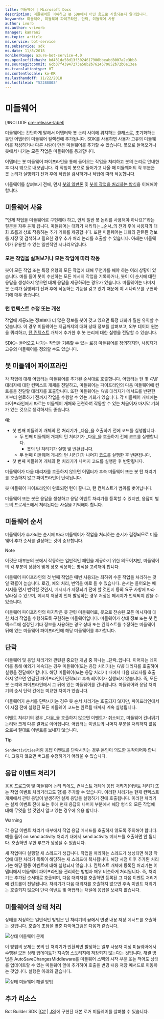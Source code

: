 ```yaml
---
title: 미들웨어 | Microsoft Docs
description: 미들웨어를 이해하고 봇 SDK에서 어떤 용도로 사용되는지 알아봅니다.
keywords: 미들웨어, 미들웨어 파이프라인, 단락, 미들웨어 사용
author: ivorb
ms.author: v-ivorb
manager: kamrani
ms.topic: article
ms.service: bot-service
ms.subservice: sdk
ms.date: 11/8/2018
monikerRange: azure-bot-service-4.0
ms.openlocfilehash: bd431da58d13f3024617900bbeabd8007a2e3bb8
ms.sourcegitcommit: 6cb37f43947273a58b2b7624579852b72b0e13ea
ms.translationtype: HT
ms.contentlocale: ko-KR
ms.lasthandoff: 11/22/2018
ms.locfileid: "52288803"
---
```

# <a name="middleware"></a>미들웨어

[!INCLUDE [pre-release-label](../includes/pre-release-label.md)]

미들웨어는 간단하게 말해서 어댑터와 봇 논리 사이에 위치하는 클래스로, 초기화하는 동안 어댑터의 미들웨어 컬렉션에 추가됩니다. SDK를 사용하면 사용자 고유의 미들웨어를 작성하거나 다른 사람이 만든 미들웨어를 추가할 수 있습니다. 봇으로 들어오거나 봇에서 나가는 모든 작업은 미들웨어를 통과합니다.

어댑터는 봇 미들웨어 파이프라인을 통해 들어오는 작업을 처리하고 봇의 논리로 안내한 후 다시 밖으로 내보냅니다. 각 작업이 봇으로 들어가고 나올 때 미들웨어의 각 부분은 봇 논리가 실행되기 전과 후에 작업을 검사하거나 작업에 따라 작동합니다.

미들웨어를 살펴보기 전에, 먼저 [봇의 일반론](~/v4sdk/bot-builder-basics.md) 및 [봇이 작업을 처리하는 방식](~/v4sdk/bot-builder-basics.md#the-activity-processing-stack)을 이해해야 합니다.

## <a name="uses-for-middleware"></a>미들웨어 사용
"언제 작업을 미들웨어로 구현해야 하고, 언제 일반 봇 논리를 사용해야 하나요?"라는 질문을 자주 듣게 됩니다. 미들웨어는 대화가 처리되는 _순서_의 전과 후에 사용자의 대화 흐름과 상호 작용하는 추가 기회를 제공합니다. 또한 미들웨어는 대화와 관련된 정보를 저장 및 검색하고 필요한 경우 추가 처리 논리를 호출할 수 있습니다. 아래는 미들웨어가 유용할 수 있는 일반적인 시나리오입니다.

### <a name="looking-at-or-acting-on-every-activity"></a>모든 작업을 살펴보거나 모든 작업에 따라 작동
봇이 모든 작업 또는 특정 유형의 모든 작업에 대해 무언가를 해야 하는 여러 상황이 있습니다. 예를 들어 봇이 수신하는 모든 메시지 작업을 기록하거나, 봇이 이 순서에 대한 응답을 생성하지 않으면 대체 응답을 제공하려는 경우가 있습니다. 미들웨어는 나머지 봇 논리가 실행되기 전과 후에 작동하는 기능을 갖고 있기 때문에 이 시나리오를 구현하기에 매우 좋습니다.

### <a name="modifying-or-enhancing-the-turn-context"></a>턴 컨텍스트 수정 또는 개선
작업에 제공되는 정보보다 더 많은 정보를 봇이 갖고 있으면 특정 대화가 훨씬 유익할 수 있습니다. 이 경우 미들웨어는 지금까지의 대화 상태 정보를 살펴보고, 외부 데이터 원본을 쿼리하고, [턴 컨텍스트](~/v4sdk/bot-builder-basics.md#defining-a-turn) 개체에 추가한 후 봇 논리에 대한 실행을 전달할 수 있습니다. 

SDK는 들어오고 나가는 작업을 기록할 수 있는 로깅 미들웨어를 정의하지만, 사용자가 고유의 미들웨어를 정의할 수도 있습니다.

## <a name="the-bot-middleware-pipeline"></a>봇 미들웨어 파이프라인
각 작업에 대해 어댑터는 미들웨어를 추가된 순서대로 호출합니다. 어댑터는 턴 및 _다음_ 대리자에 대한 컨텍스트 개체를 전달하고, 미들웨어는 파이프라인의 다음 미들웨어에 컨트롤을 전달할 대리자를 호출합니다. 또한 미들웨어는 _다음_ 대리자가 메서드를 반환한 후부터 완료하기 전까지 작업을 수행할 수 있는 기회가 있습니다. 각 미들웨어 개체에는 파이프라인에서 따르는 미들웨어 개체와 관련하여 작동할 수 있는 처음이자 마지막 기회가 있는 것으로 생각하셔도 좋습니다.

예: 

- 첫 번째 미들웨어 개체의 턴 처리기가 _다음_을 호출하기 전에 코드를 실행합니다.
  - 두 번째 미들웨어 개체의 턴 처리기가 _다음_을 호출하기 전에 코드를 실행합니다.
    - 봇의 턴 처리기가 실행 및 반환됩니다.
  - 두 번째 미들웨어 개체의 턴 처리기가 나머지 코드를 실행한 후 반환됩니다.
- 첫 번째 미들웨어 개체의 턴 처리기가 나머지 코드를 실행한 후 반환됩니다.

미들웨어가 다음 대리자를 호출하지 않으면 어댑터가 후속 미들웨어 또는 봇 턴 처리기를 호출하지 않고 파이프라인이 단락됩니다.

봇 미들웨어 파이프라인이 완료되면 턴이 끝나고, 턴 컨텍스트가 범위를 벗어납니다.

미들웨어 또는 봇은 응답을 생성하고 응답 이벤트 처리기를 등록할 수 있지만, 응답이 별도의 프로세스에서 처리된다는 사실을 기억해야 합니다.

## <a name="order-of-middleware"></a>미들웨어 순서
미들웨어가 추가되는 순서에 따라 미들웨어가 작업을 처리하는 순서가 결정되므로 미들웨어 추가 순서를 결정하는 것이 중요합니다.

> [!NOTE]
> 이것은 대부분의 봇에서 작동하는 일반적인 패턴을 제공하기 위한 의도이지만, 미들웨어의 각 부분이 상황에 맞게 상호 작용하는 방식을 고려해야 합니다.

미들웨어 파이프라인의 첫 번째 작업은 매번 사용되는 최하위 수준 작업을 처리하는 것일 확률이 높습니다. 로깅, 예외 처리, 변역을 예로 들 수 있습니다. 순서는 들어오는 메시지를 먼저 번역할 것인지, 메시지가 저장되기 전에 할 것인지 등의 요구 사항에 따라 달라질 수 있으며, 메시지 저장이 먼저 발생하는 경우 저장된 메시지가 번역되지 않을 수 있습니다.

미들웨어 파이프라인의 마지막은 봇 관련 미들웨어로, 봇으로 전송된 모든 메시지에 대한 처리 작업을 수행하도록 구현하는 미들웨어입니다. 미들웨어가 상태 정보 또는 봇 컨텍스트에 설정된 기타 정보를 사용하는 경우 상태 또는 컨텍스트를 수정하는 미들웨어 뒤에 있는 미들웨어 파이프라인에 해당 미들웨어를 추가합니다.

## <a name="short-circuiting"></a>단락
미들웨어 및 응답 처리기와 관련된 중요한 개념 중 하나는 _단락_입니다. 이어지는 레이어를 통해 예외가 계속되는 경우 미들웨어(또는 응답 처리기)는 _다음_ 대리자를 호출하여 실행을 전달해야 합니다.  해당 미들웨어(또는 응답 처리기) 내에서 다음 대리자를 호출하지 않으면 연결된 파이프라인이 단락되고 후속 레이어가 실행되지 않습니다. 즉, 모든 봇 논리와 파이프라인에서 그 뒤에 있는 미들웨어를 건너뜁니다. 미들웨어와 응답 처리기의 순서 단락 간에는 미묘한 차이가 있습니다.

미들웨어가 순서를 단락시키는 경우 봇 순서 처리기는 호출되지 않지만, 파이프라인에서 이 시점 전에 실행된 모든 미들웨어 코드는 완료될 때까지 계속 실행됩니다. 

이벤트 처리기의 경우 _다음_을 호출하지 않으면 이벤트가 취소되고, 미들웨어 건너뛰기 논리와 크게 다른 결과로 이어집니다. 어댑터는 이벤트의 나머지 부분을 처리하지 않음으로써 절대로 이벤트를 보내지 않습니다.

> [!TIP]
> `SendActivities`처럼 응답 이벤트를 단락시키는 경우 본인이 의도한 동작이어야 합니다. 그렇지 않으면 버그를 수정하기가 어려울 수 있습니다.

## <a name="response-event-handlers"></a>응답 이벤트 처리기
응용 프로그램 및 미들웨어 논리 외에도, 컨텍스트 개체에 응답 처리기(이벤트 처리기 또는 작업 이벤트 처리기라고도 함)를 추가할 수 있습니다. 이러한 처리기는 현재 컨텍스트 개체에서 관련 응답이 발생하면 실제 응답을 실행하기 전에 호출됩니다. 이러한 처리기는 실제 이벤트 전에 또는 후에 현재 응답의 나머지 부분에서 해당 형식의 모든 작업에 대해 무엇을 할 것인지 알고 있는 경우에 유용 합니다.

> [!WARNING] 
> 각 응답 이벤트 처리기 내부에서 작업 응답 메서드를 호출하지 않도록 주의해야 합니다. 예를 들어 on send activity 처리기 내에서 send activity 메서드를 호출하면 안 됩니다. 호출하면 무한 루프가 생성될 수 있습니다.

새 작업마다 실행할 새 스레드가 생깁니다. 작업을 처리하는 스레드가 생성되면 해당 작업에 대한 처리기 목록이 해당하는 새 스레드에 복사됩니다. 해당 시점 이후 추가된 처리기는 해당 활동 이벤트에 대해 실행되지 않습니다.
컨텍스트 개체에 등록된 처리기는 어댑터에서 미들웨어 파이프라인을 관리하는 방법과 매우 비슷하게 처리됩니다. 즉, 처리기는 추가된 순서대로 호출되며, 다음 대리자를 호출하면 등록된 그 다음 이벤트 처리기에 컨트롤이 전달됩니다. 처리기가 다음 대리자를 호출하지 않으면 후속 이벤트 처리기는 호출되지 않으며 단락 이벤트 및 어댑터는 채널에 응답을 보내지 않습니다.

## <a name="handling-state-in-middleware"></a>미들웨어의 상태 처리

상태를 저장하는 일반적인 방법은 턴 처리기의 끝에서 변경 내용 저장 메서드를 호출하는 것입니다. 호출에 초점을 맞춘 다이어그램은 다음과 같습니다.

![상태 미들웨어 문제](media/bot-builder-dialog-state-problem.png)

이 방법의 문제는 봇의 턴 처리기가 반환되면 발생하는 일부 사용자 지정 미들웨어에서 수행된 모든 상태 업데이트가 지속형 스토리지에 저장되지 않는다는 것입니다. 해결 방법은 AutoSaveChangesMiddleware를 미들웨어 스택의 시작 부분 또는 적어도 상태를 업데이트할 수 있는 미들웨어 앞에 추가하여 호출을 변경 내용 저장 메서드로 이동하는 것입니다. 실행은 아래와 같습니다.

![상태 미들웨어 해결 방법](media/bot-builder-dialog-state-solution.png)

## <a name="additional-resources"></a>추가 리소스
Bot Builder SDK [[C#](https://github.com/Microsoft/botbuilder-dotnet/blob/master/libraries/Microsoft.Bot.Builder/TranscriptLoggerMiddleware.cs) | [JS](https://github.com/Microsoft/botbuilder-js/blob/master/libraries/botbuilder-core/src/transcriptLogger.ts)]에 구현된 대본 로거 미들웨어를 살펴볼 수 있습니다.
